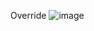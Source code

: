 Override 
![image](https://user-images.githubusercontent.com/14280129/169938637-c4552299-5723-4156-a187-07b53c2d8945.png)

